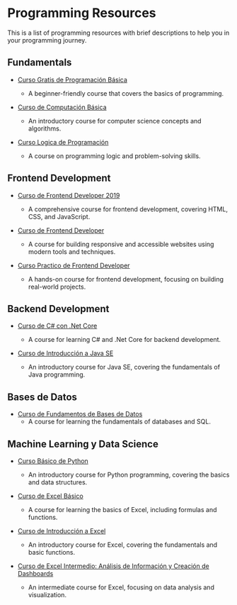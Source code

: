 # Programming Resources

This is a list of programming resources with brief descriptions to help you in your programming journey.

## Fundamentals

- [Curso Gratis de Programación Básica](programacion_basica.md)
  - A beginner-friendly course that covers the basics of programming.

- [Curso de Computación Básica](computacion_basica.md)
  - An introductory course for computer science concepts and algorithms.

- [Curso Logica de Programación](curso_logica_de_programacion.md)
  - A course on programming logic and problem-solving skills.

## Frontend Development

- [Curso de Frontend Developer 2019](frontend_developer.md)
  - A comprehensive course for frontend development, covering HTML, CSS, and JavaScript.

- [Curso de Frontend Developer](frontend_developer2.md)
  - A course for building responsive and accessible websites using modern tools and techniques.

- [Curso Practico de Frontend Developer ](practico_frontend_developer.md)
  - A hands-on course for frontend development, focusing on building real-world projects.

## Backend Development

- [Curso de C# con .Net Core](c_con_net.md)
  - A course for learning C# and .Net Core for backend development.

- [Curso de Introducción a Java SE](java_se.md)
  - An introductory course for Java SE, covering the fundamentals of Java programming.

## Bases de Datos

- [Curso de Fundamentos de Bases de Datos](fundamentos_bases_datos.md)
  - A course for learning the fundamentals of databases and SQL.

## Machine Learning y Data Science

- [Curso Básico de Python](curso_basico_de_python.md)
  - An introductory course for Python programming, covering the basics and data structures.

- [Curso de Excel Básico](curso_de_excel_basico.md)
  - A course for learning the basics of Excel, including formulas and functions.

- [Curso de Introducción a Excel](int_excel.md)
  - An introductory course for Excel, covering the fundamentals and basic functions.

- [Curso de Excel Intermedio: Análisis de Información y Creación de Dashboards](excel_intermedio_inf_analisis_dashboards.md)
  - An intermediate course for Excel, focusing on data analysis and visualization.

